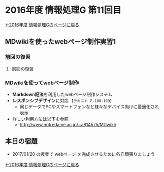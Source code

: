 #  2016年度 情報処理G 第11回目

[←2016年度 情報処理Gのページに戻る](#!lecture/2016infoG.md)

## MDwikiを使ったwebページ制作実習1

### 前回の復習

１. 前回の復習

### MDwikiを使ってwebページ制作

- **Markdown記法**を利用したwebページ制作システム
- **レスポンシブデザイン**に対応 `【テキスト P.108-109】`
	- 同じデータでPCやスマートフォンなど様々なデバイス向けに最適化され表示
- 詳しい利用方法は以下を参照
	- http://www.notredame.ac.jp/~a814575/MDwiki/

## 本日の宿題

- 2017/01/20 の授業で webページ を完成させるために各自頑張りましょう

[←2016年度 情報処理Gのページに戻る](#!lecture/2016infoG.md)